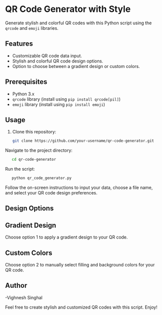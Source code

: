 # QR Code Generator with Style

Generate stylish and colorful QR codes with this Python script using the `qrcode` and `emoji` libraries.

## Features

- Customizable QR code data input.
- Stylish and colorful QR code design options.
- Option to choose between a gradient design or custom colors.

## Prerequisites

- Python 3.x
- `qrcode` library (install using `pip install qrcode[pil]`)
- `emoji` library (install using `pip install emoji`)

## Usage

1. Clone this repository:

   ```bash
   git clone https://github.com/your-username/qr-code-generator.git
   ```

 Navigate to the project directory:

```bash
   cd qr-code-generator
```
Run the script:

```bash
   python qr_code_generator.py
```
Follow the on-screen instructions to input your data, choose a file name, and select your QR code design preferences.
## Design Options
## Gradient Design
Choose option 1 to apply a gradient design to your QR code.

## Custom Colors
Choose option 2 to manually select filling and background colors for your QR code.

## Author
-Vighnesh Singhal

Feel free to create stylish and customized QR codes with this script. Enjoy!


